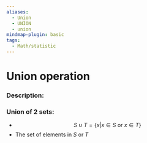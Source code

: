 ```yaml
---
aliases:
  - Union
  - UNION
  - union
mindmap-plugin: basic
tags:
  - Math/statistic
---
```

# Union operation
### Description:
### Union of 2 sets:
- $$S\cup T=\{ x|x\in S\text{ or }x\in T \}$$
- The set of elements in $S$ or $T$
<!--ID: 1708098044074-->
